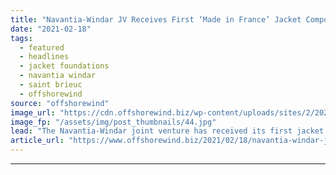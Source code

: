 ```yaml
---
title: "Navantia-Windar JV Receives First ‘Made in France’ Jacket Components for Saint-Brieuc OWF"
date: "2021-02-18"
tags: 
  - featured
  - headlines
  - jacket foundations
  - navantia windar
  - saint brieuc
  - offshorewind
source: "offshorewind"
image_url: "https://cdn.offshorewind.biz/wp-content/uploads/sites/2/2021/02/18112003/Navantia-Windar-Brest-jacket-components.jpg"
image_fp: "/assets/img/post_thumbnails/44.jpg"
lead: "The Navantia-Windar joint venture has received its first jacket foundation components for the Saint-Brieuc"
article_url: "https://www.offshorewind.biz/2021/02/18/navantia-windar-jv-receives-first-made-in-france-jacket-components-for-saint-brieuc-owf/"
---
```


---
